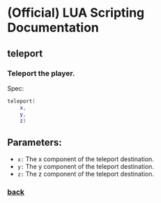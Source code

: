 
# (Official) LUA Scripting Documentation

## teleport

### Teleport the player.

Spec:
```lua
teleport(
	x,
	y,
	z)
```
## Parameters:
- `x:` The x component of the teleport destination.
- `y:` The y component of the teleport destination.
- `z:` The z component of the teleport destination.
### [back](../other)
